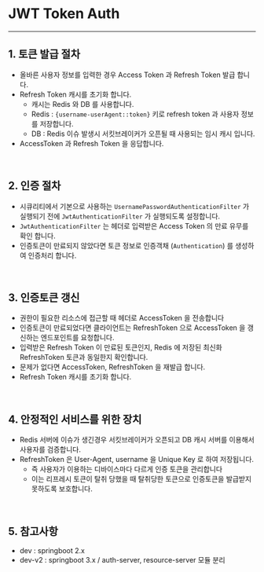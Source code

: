 # JWT Token Auth

-----

## 1. 토큰 발급 절차

- 올바른 사용자 정보를 입력한 경우 Access Token 과 Refresh Token 발급 합니다.
- Refresh Token 캐시를 초기화 합니다.
    - 캐시는 Redis 와 DB 를 사용합니다.
    - Redis : `{username-userAgent::token}` 키로 refresh token 과 사용자 정보를 저장합니다.
    - DB : Redis 이슈 발생시 서킷브레이커가 오픈될 때 사용되는 임시 캐시 입니다.
- AccessToken 과 Refresh Token 을 응답합니다.

<br />

## 2. 인증 절차

- 시큐리티에서 기본으로 사용하는 `UsernamePasswordAuthenticationFilter` 가 실행되기 전에 `JwtAuthenticationFilter` 가
  실행되도록 설정합니다.
- `JwtAuthenticationFilter` 는 헤더로 입력받은 Access Token 의 만료 유무를 확인 합니다.
- 인증토큰이 만료되지 않았다면 토큰 정보로 인증객채 (`Authentication`) 를 생성하여 인증처리 합니다.

<br />

## 3. 인증토큰 갱신

- 권한이 필요한 리소스에 접근할 때 헤더로 AccessToken 을 전송합니다
- 인증토큰이 만료되었다면 클라이언트는 RefreshToken 으로 AccessToken 을 갱신하는 엔드포인트를 요청합니다.
- 입력받은 Refresh Token 이 만료된 토큰인지, Redis 에 저장된 최신화 RefreshToken 토큰과 동일한지 확인합니다.
- 문제가 없다면 AccessToken, RefreshToken 을 재발급 합니다.
- Refresh Token 캐시를 초기화 합니다.

<br />

## 4. 안정적인 서비스를 위한 장치

- Redis 서버에 이슈가 생긴경우 서킷브레이커가 오픈되고 DB 캐시 서버를 이용해서 사용자를 검증합니다.
- RefreshToken 은 User-Agent, username 을 Unique Key 로 하여 저장됩니다.
    - 즉 사용자가 이용하는 디바이스마다 다르게 인증 토큰을 관리합니다
    - 이는 리프레시 토큰이 탈취 당했을 때 탈취당한 토큰으로 인증토큰을 발급받지 못하도록 보호합니다.

<br />

## 5. 참고사항

- dev : springboot 2.x
- dev-v2 : springboot 3.x / auth-server, resource-server 모듈 분리